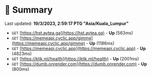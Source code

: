 # 📖 Summary
Last updated: **19/3/2023, 2:59:17 PTG "Asia/Kuala_Lumpur"**

- `GET` [https://hst.aytea.ga](https://hst.aytea.ga) - **Up** (563ms)
- `GET` [https://memeapi.cyclic.app/gimme](https://memeapi.cyclic.app/gimme) - **Up** (1186ms)
- `GET` [https://memeapi.cyclic.app](https://memeapi.cyclic.app) - **Up** (4823ms)
- `GET` [https://klik.ml/health](https://klik.ml/health) - **Up** (2001ms)
- `GET` [https://dumb.onrender.com](https://dumb.onrender.com) - **Up** (800ms)
